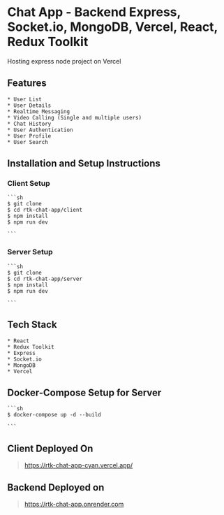 # Chat App - Backend Express, Socket.io, MongoDB, Vercel, React, Redux Toolkit

Hosting express node project on Vercel

## Features

    * User List
    * User Details
    * Realtime Messaging
    * Video Calling (Single and multiple users)
    * Chat History
    * User Authentication
    * User Profile
    * User Search

## Installation and Setup Instructions

### Client Setup

    ```sh
    $ git clone
    $ cd rtk-chat-app/client
    $ npm install
    $ npm run dev
    
    ``` 

### Server Setup

    ```sh
    $ git clone
    $ cd rtk-chat-app/server
    $ npm install
    $ npm run dev
    
    ```

## Tech Stack

    * React
    * Redux Toolkit
    * Express
    * Socket.io
    * MongoDB
    * Vercel

## Docker-Compose Setup for Server

    ```sh
    $ docker-compose up -d --build
    
    ```

## Client Deployed On

> <https://rtk-chat-app-cyan.vercel.app/>

## Backend Deployed on

> <https://rtk-chat-app.onrender.com>
